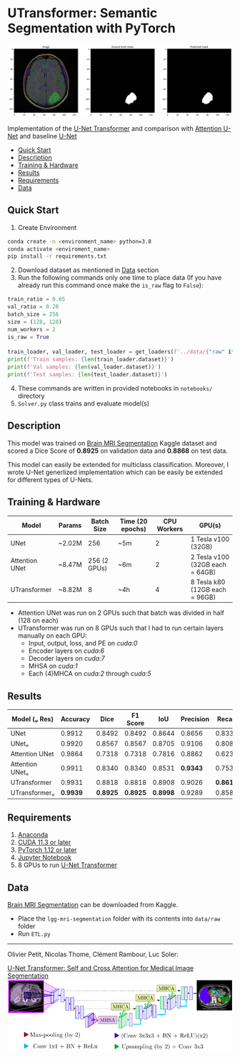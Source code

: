 # UTransformer: Semantic Segmentation with PyTorch
![alt text](https://github.com/MoaazK/comp511-project/blob/master/assets/result.png?raw=true)

Implementation of the [U-Net Transformer](https://arxiv.org/abs/2103.06104) and comparison with [Attention U-Net](https://arxiv.org/abs/1804.03999) and baseline [U-Net](https://arxiv.org/abs/1505.04597)

- [Quick Start](#quick-start)
- [Description](#description)
- [Training & Hardware](#training-hardware)
- [Results](#results)
- [Requirements](#requirements)
- [Data](#data)

## Quick Start
1. Create Environment
```bash
conda create -n <environment_name> python=3.8
conda activate <enviroment_name>
pip install -r requirements.txt
```
2. Download dataset as mentioned in [Data](#data) section
3. Run the following commands only one time to place data (If you have already run this command once make the `is_raw` flag to `False`):
```python
train_ratio = 0.65
val_ratio = 0.20
batch_size = 256
size = (128, 128)
num_workers = 2
is_raw = True

train_loader, val_loader, test_loader = get_loaders(f'../data/{"raw" if is_raw else "processed"}/lgg-mri-segmentation/kaggle_3m', train_ratio, val_ratio, batch_size, size, num_workers, is_raw)
print(f'Train samples: {len(train_loader.dataset)}')
print(f'Val samples: {len(val_loader.dataset)}')
print(f'Test samples: {len(test_loader.dataset)}')
```
4. These commands are written in provided notebooks in `notebooks/` directory
5. `Solver.py` class trains and evaluate model(s)

## Description
This model was trained on [Brain MRI Segmentation](https://www.kaggle.com/datasets/mateuszbuda/lgg-mri-segmentation) Kaggle dataset and scored a Dice Score of **0.8925** on validation data and **0.8868** on test data.

This model can easily be extended for multiclass classification. Moreover, I wrote U-Net generlized implementation which can be easily be extended for different types of U-Nets.

## Training & Hardware
| Model | Params | Batch Size | Time (20 epochs) | CPU Workers | GPU(s) |
| ------------- | ------------- | ------------- | ------------- | ------------- | ------------- |
| UNet | ~2.02M | 256 | ~5m | 2 | 1 Tesla v100 (32GB) |
| Attention UNet | ~8.47M | 256 (2 GPUs) | ~6m | 2 | 2 Tesla v100 (32GB each = 64GB) |
| UTransformer | ~8.82M | 8 | ~4h | 4 | 8 Tesla k80 (12GB each = 96GB) |

- Attention UNet was run on 2 GPUs such that batch was divided in half (128 on each)
- UTransformer was run on 8 GPUs such that I had to run certain layers manually on each GPU:
    - Input, output, loss, and PE on *cuda:0*
    - Encoder layers on *cuda:6*
    - Decoder layers on *cuda:7*
    - MHSA on *cuda:1*
    - Each (4)MHCA on *cuda:2* through *cuda:5*

## Results
| Model (ᵩ Res) | Accuracy | Dice | F1 Score | IoU | Precision | Recall | Specificity |
| ------------- | ------------- | ------------- | ------------- | ------------- | ------------- | ------------- | ------------- |
| UNet | 0.9912 | 0.8492 | 0.8492 | 0.8644 | 0.8656 | 0.8333 | 0.9960 |
| UNetᵩ | 0.9920 | 0.8567 | 0.8567 | 0.8705 | 0.9106 | 0.8087 | 0.9976 |
| Attention UNet | 0.9864 | 0.7318 | 0.7318 | 0.7816 | 0.8862 | 0.6233 | 0.9975 |
| Attention UNetᵩ | 0.9911 | 0.8340 | 0.8340 | 0.8531 | **0.9343** | 0.7532 | **0.9984** |
| UTransformer | 0.9931 | 0.8818 | 0.8818 | 0.8908 | 0.9026 | **0.8619** | 0.9972 |
| UTransformerᵩ | **0.9939** | **0.8925** | **0.8925** | **0.8998** | 0.9289 | 0.8589 | 0.9980 |

## Requirements
1. [Anaconda](https://www.anaconda.com/products/distribution)
2. [CUDA 11.3 or later](https://developer.nvidia.com/cuda-downloads)
3. [PyTorch 1.12 or later](https://pytorch.org/get-started/locally/)
4. [Jupyter Notebook](https://jupyter.org/)
5. 8 GPUs to run [U-Net Transformer](https://arxiv.org/abs/2103.06104)

## Data
[Brain MRI Segmentation](https://www.kaggle.com/datasets/mateuszbuda/lgg-mri-segmentation) can be downloaded from Kaggle.
- Place the `lgg-mri-segmentation` folder with its contents into `data/raw` folder
- Run `ETL.py`

---

Olivier Petit, Nicolas Thome, Clément Rambour, Luc Soler:

[U-Net Transformer: Self and Cross Attention for Medical Image Segmentation](https://arxiv.org/abs/2103.06104)
![alt text](https://github.com/MoaazK/comp511-project/blob/master/assets/architecture.png?raw=true)
